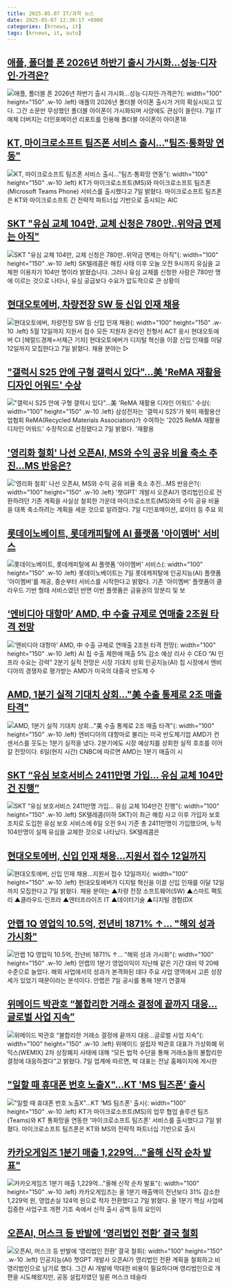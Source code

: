 ```yaml
---
title: 2025.05.07 IT/과학 뉴스
date: 2025-05-07 12:30:17 +0900
categories: [krnews, it]
tags: [krnews, it, auto]
---
```

## [애플, 폴더블 폰 2026년 하반기 출시 가시화…성능·디자인·가격은?](https://n.news.naver.com/mnews/article/421/0008233755)

![애플, 폴더블 폰 2026년 하반기 출시 가시화…성능·디자인·가격은?](https://mimgnews.pstatic.net/image/origin/421/2025/05/07/8233755.jpg?type=nf220_150){: width="100" height="150" .w-10 .left}
애플의 2026년 폴더블 아이폰 출시가 거의 확실시되고 있다. 그간 소문만 무성했던 폴더블 아이폰이 가시화되며 사양에도 관심이 쏠린다. 7일 IT매체 더버지는 더인포메이션 리포트를 인용해 폴더블 아이폰이 아이폰18

## [KT, 마이크로소프트 팀즈폰 서비스 출시…"팀즈·통화망 연동"](https://n.news.naver.com/mnews/article/421/0008234056)

![KT, 마이크로소프트 팀즈폰 서비스 출시…"팀즈·통화망 연동"](https://mimgnews.pstatic.net/image/origin/421/2025/05/07/8234056.jpg?type=nf220_150){: width="100" height="150" .w-10 .left}
KT가 마이크로소프트(MS)와 마이크로소프트 팀즈폰(Microsoft Teams Phone) 서비스를 출시했다고 7일 밝혔다. 마이크로소프트 팀즈폰은 KT와 마이크로소프트 간 전략적 파트너십 기반으로 출시되는 AIC

## [SKT "유심 교체 104만, 교체 신청은 780만‥위약금 면제는 아직"](https://n.news.naver.com/mnews/article/214/0001422452)

![SKT "유심 교체 104만, 교체 신청은 780만‥위약금 면제는 아직"](https://mimgnews.pstatic.net/image/origin/214/2025/05/06/1422452.jpg?type=nf220_150){: width="100" height="150" .w-10 .left}
SK텔레콤은 해킹 사태 이후 오늘 오전 9시까지 유심을 교체한 이용자가 104만 명이라 밝혔습니다. 그러나 유심 교체를 신청한 사람은 780만 명에 이르는 것으로 나타나, 유심 공급보다 수요가 압도적으로 큰 상황이

## [현대오토에버, 차량전장 SW 등 신입 인재 채용](https://n.news.naver.com/mnews/article/016/0002467343)

![현대오토에버, 차량전장 SW 등 신입 인재 채용](https://mimgnews.pstatic.net/image/origin/016/2025/05/07/2467343.jpg?type=nf220_150){: width="100" height="150" .w-10 .left}
5월 12일까지 지원서 접수 모든 지원자 온라인 전형서 ACT 응시 현대오토에버 CI [헤럴드경제=서재근 기자] 현대오토에버가 디지털 혁신을 이끌 신입 인재를 이달 12일까지 모집한다고 7일 밝혔다. 채용 분야는 ▷

## ["갤럭시 S25 안에 구형 갤럭시 있다"…美 'ReMA 재활용 디자인 어워드' 수상](https://n.news.naver.com/mnews/article/119/0002953079)

!["갤럭시 S25 안에 구형 갤럭시 있다"…美 'ReMA 재활용 디자인 어워드' 수상](https://mimgnews.pstatic.net/image/origin/119/2025/05/07/2953079.jpg?type=nf220_150){: width="100" height="150" .w-10 .left}
삼성전자는 '갤럭시 S25'가 북미 재활용산업협회 ReMA(Recycled Materials Association)가 수여하는 '2025 ReMA 재활용 디자인 어워드' 수장작으로 선정됐다고 7일 밝혔다. '재활용

## ['영리화 철회' 나선 오픈AI, MS와 수익 공유 비율 축소 추진…MS 반응은?](https://n.news.naver.com/mnews/article/092/0002373294)

!['영리화 철회' 나선 오픈AI, MS와 수익 공유 비율 축소 추진…MS 반응은?](https://mimgnews.pstatic.net/image/origin/092/2025/05/07/2373294.jpg?type=nf220_150){: width="100" height="150" .w-10 .left}
'챗GPT' 개발사 오픈AI가 영리법인으로 전환하려던 기존 계획을 사실상 철회한 가운데 마이크로소프트(MS)와의 수익 공유 비율을 대폭 축소하려는 계획을 세운 것으로 알려졌다. 7일 디인포메이션, 로이터 등 주요 외

## [롯데이노베이트, 롯데캐피탈에 AI 플랫폼 '아이멤버' 서비스](https://n.news.naver.com/mnews/article/001/0015372721)

![롯데이노베이트, 롯데캐피탈에 AI 플랫폼 '아이멤버' 서비스](https://mimgnews.pstatic.net/image/origin/001/2025/05/07/15372721.jpg?type=nf220_150){: width="100" height="150" .w-10 .left}
롯데이노베이트는 7일 롯데캐피탈에 인공지능(AI) 플랫폼 '아이멤버'를 제공, 중순부터 서비스를 시작한다고 밝혔다. 기존 '아이멤버' 플랫폼이 클라우드 기반 형태 서비스였던 반면 이번 플랫폼은 금융권의 망분리 및 보

## [‘엔비디아 대항마’ AMD, 中 수출 규제로 연매출 2조원 타격 전망](https://n.news.naver.com/mnews/article/366/0001074988)

![‘엔비디아 대항마’ AMD, 中 수출 규제로 연매출 2조원 타격 전망](https://mimgnews.pstatic.net/image/origin/366/2025/05/07/1074988.jpg?type=nf220_150){: width="100" height="150" .w-10 .left}
AI 칩 수출 제한에 매출 5% 감소 예상 리사 수 CEO “AI 인프라 수요는 강력” 2분기 실적 전망은 시장 기대치 상회 인공지능(AI) 칩 시장에서 엔비디아의 경쟁자로 평가받는 AMD가 미국의 대중국 반도체 수

## [AMD, 1분기 실적 기대치 상회…"美 수출 통제로 2조 매출 타격"](https://n.news.naver.com/mnews/article/003/0013225458)

![AMD, 1분기 실적 기대치 상회…"美 수출 통제로 2조 매출 타격"](https://mimgnews.pstatic.net/image/origin/003/2025/05/07/13225458.jpg?type=nf220_150){: width="100" height="150" .w-10 .left}
엔비디아의 대항마로 불리는 미국 반도체기업 AMD가 컨센서스를 웃도는 1분기 실적을 냈다. 2분기에도 시장 예상치를 상회한 실적 호조를 이어갈 전망이다. 6일(현지 시간) CNBC에 따르면 AMD는 1분기 매출이 시

## [SKT “유심 보호서비스 2411만명 가입… 유심 교체 104만건 진행”](https://n.news.naver.com/mnews/article/366/0001074834)

![SKT “유심 보호서비스 2411만명 가입… 유심 교체 104만건 진행”](https://mimgnews.pstatic.net/image/origin/366/2025/05/06/1074834.jpg?type=nf220_150){: width="100" height="150" .w-10 .left}
SK텔레콤(이하 SKT)이 최근 해킹 사고 이후 가입자 보호 조치로 도입한 유심 보호 서비스에 6일 오전 9시 기준 총 2411만명이 가입했으며, 누적 104만명이 실제 유심을 교체한 것으로 나타났다. SK텔레콤은

## [현대오토에버, 신입 인재 채용…지원서 접수 12일까지](https://n.news.naver.com/mnews/article/277/0005588418)

![현대오토에버, 신입 인재 채용…지원서 접수 12일까지](https://mimgnews.pstatic.net/image/origin/277/2025/05/07/5588418.jpg?type=nf220_150){: width="100" height="150" .w-10 .left}
현대오토에버가 디지털 혁신을 이끌 신입 인재를 이달 12일까지 모집한다고 7일 밝혔다. 채용 분야는 ▲차량 전장 소프트웨어(SW) ▲스마트 팩토리 ▲클라우드·인프라 ▲엔터프라이즈 IT ▲데이터기술 ▲디지털 경험(DX

## [안랩 1Q 영업익 10.5억, 전년비 1871% ↑... "해외 성과 가시화"](https://n.news.naver.com/mnews/article/008/0005190255)

![안랩 1Q 영업익 10.5억, 전년비 1871% ↑... "해외 성과 가시화"](https://mimgnews.pstatic.net/image/origin/008/2025/05/07/5190255.jpg?type=nf220_150){: width="100" height="150" .w-10 .left}
안랩의 1분기 영업이익이 지난해 같은 기간 대비 약 20배 수준으로 늘었다. 해외 사업에서의 성과가 본격화된 데다 주요 사업 영역에서 고른 성장세가 있었기 때문이라는 분석이다. 안랩은 7일 공시를 통해 1분기 연결재

## [위메이드 박관호 “불합리한 거래소 결정에 끝까지 대응…글로벌 사업 지속”](https://n.news.naver.com/mnews/article/030/0003309893)

![위메이드 박관호 “불합리한 거래소 결정에 끝까지 대응…글로벌 사업 지속”](https://mimgnews.pstatic.net/image/origin/030/2025/05/07/3309893.jpg?type=nf220_150){: width="100" height="150" .w-10 .left}
위메이드 설립자 박관호 대표가 가상화폐 위믹스(WEMIX) 2차 상장폐지 사태에 대해 “모든 법적 수단을 통해 거래소들의 불합리한 결정에 대응하겠다”고 밝혔다. 7일 업계에 따르면, 박 대표는 전날 홈페이지에 게시한

## ["일할 때 휴대폰 번호 노출X"…KT 'MS 팀즈폰' 출시](https://n.news.naver.com/mnews/article/008/0005190210)

!["일할 때 휴대폰 번호 노출X"…KT 'MS 팀즈폰' 출시](https://mimgnews.pstatic.net/image/origin/008/2025/05/07/5190210.jpg?type=nf220_150){: width="100" height="150" .w-10 .left}
KT가 마이크로소프트(MS)의 업무 협업 솔루션 팀즈(Teams)와 KT 통화망을 연동한 '마이크로소프트 팀즈폰' 서비스를 출시했다고 7일 밝혔다. 마이크로소프트 팀즈폰은 KT와 MS의 전략적 파트너십 기반으로 출시

## [카카오게임즈 1분기 매출 1,229억…"올해 신작 순차 발표"](https://n.news.naver.com/mnews/article/215/0001208303)

![카카오게임즈 1분기 매출 1,229억…"올해 신작 순차 발표"](https://mimgnews.pstatic.net/image/origin/215/2025/05/07/1208303.jpg?type=nf220_150){: width="100" height="150" .w-10 .left}
카카오게임즈는 올 1분기 매출액이 전년보다 31% 감소한 1,229억 원, 영업손실 124억 원으로 적자 전환했다고 7일 밝혔다. 올 1분기 핵심 사업에 집중한 사업구조 개편 기조 속에서 신작 출시 공백 등의 요인이

## [오픈AI, 머스크 등 반발에 ‘영리법인 전환’ 결국 철회](https://n.news.naver.com/mnews/article/023/0003903600)

![오픈AI, 머스크 등 반발에 ‘영리법인 전환’ 결국 철회](https://mimgnews.pstatic.net/image/origin/023/2025/05/07/3903600.jpg?type=nf220_150){: width="100" height="150" .w-10 .left}
인공지능(AI) 챗GPT 개발사 오픈AI가 영리법인 전환 계획을 철회하고 비영리법인으로 남기로 했다. 그간 AI 개발에 막대한 비용이 필요하다며 영리법인으로 개편을 시도해왔지만, 공동 설립자였던 일론 머스크 테슬라

